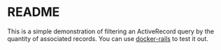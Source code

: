 # README

This is a simple demonstration of filtering an ActiveRecord query by the quantity of associated records. You can use [docker-rails](https://github.com/allknowingfrog/docker-rails) to test it out.
